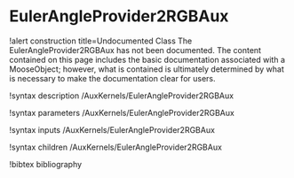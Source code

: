 <!-- MOOSE Documentation Stub: Remove this when content is added. -->

# EulerAngleProvider2RGBAux

!alert construction title=Undocumented Class
The EulerAngleProvider2RGBAux has not been documented. The content contained on this page
includes the basic documentation associated with a MooseObject; however, what is contained is
ultimately determined by what is necessary to make the documentation clear for users.

!syntax description /AuxKernels/EulerAngleProvider2RGBAux

!syntax parameters /AuxKernels/EulerAngleProvider2RGBAux

!syntax inputs /AuxKernels/EulerAngleProvider2RGBAux

!syntax children /AuxKernels/EulerAngleProvider2RGBAux

!bibtex bibliography
